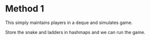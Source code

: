 # Method 1

This simply maintains players in a deque and simulates game.

Store the snake and ladders in hashmaps and we can run the game.

